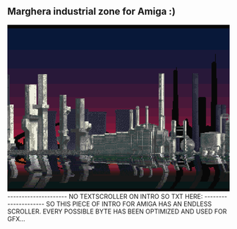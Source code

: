 Marghera industrial zone for Amiga :)
------------------------------------------
![preview](https://github.com/KONEY/shadow_of_marghera_amiga/blob/main/123.png)
--------------------- NO TEXTSCROLLER ON INTRO SO TXT HERE: ---------------------
SO THIS PIECE OF INTRO FOR AMIGA HAS AN ENDLESS SCROLLER. EVERY POSSIBLE BYTE HAS BEEN OPTIMIZED AND USED FOR GFX...
